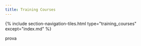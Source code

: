 ```yaml
---
title: Training Courses
---
```


{% include section-navigation-tiles.html type="training_courses" except="index.md" %}




prova